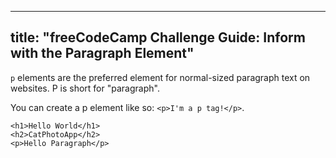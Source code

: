
---
title: "freeCodeCamp Challenge Guide: Inform with the Paragraph Element"
---

`p` elements are the preferred element for normal-sized paragraph text on websites. P is short for "paragraph".

You can create a p element like so: `<p>I'm a p tag!</p>`.

    <h1>Hello World</h1>
    <h2>CatPhotoApp</h2>
    <p>Hello Paragraph</p>
